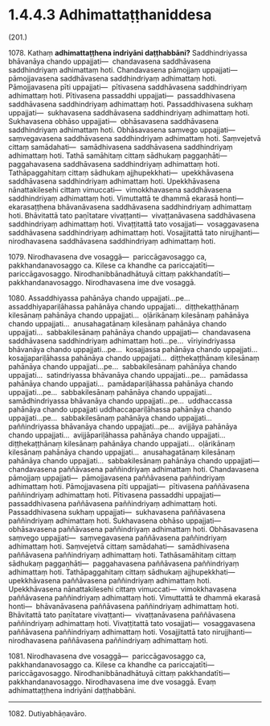 

# 1.4.4.3 Adhimattaṭṭhaniddesa





(201.)

1078\. Kathaṃ **adhimattaṭṭhena indriyāni daṭṭhabbāni?** Saddhindriyassa bhāvanāya chando uppajjati—  chandavasena saddhāvasena saddhindriyaṃ adhimattaṃ hoti. Chandavasena pāmojjaṃ uppajjati—  pāmojjavasena saddhāvasena saddhindriyaṃ adhimattaṃ hoti. Pāmojjavasena pīti uppajjati—  pītivasena saddhāvasena saddhindriyaṃ adhimattaṃ hoti. Pītivasena passaddhi uppajjati—  passaddhivasena saddhāvasena saddhindriyaṃ adhimattaṃ hoti. Passaddhivasena sukhaṃ uppajjati—  sukhavasena saddhāvasena saddhindriyaṃ adhimattaṃ hoti. Sukhavasena obhāso uppajjati—  obhāsavasena saddhāvasena saddhindriyaṃ adhimattaṃ hoti. Obhāsavasena saṃvego uppajjati—  saṃvegavasena saddhāvasena saddhindriyaṃ adhimattaṃ hoti. Saṃvejetvā cittaṃ samādahati—  samādhivasena saddhāvasena saddhindriyaṃ adhimattaṃ hoti. Tathā samāhitaṃ cittaṃ sādhukaṃ paggaṇhāti—  paggahavasena saddhāvasena saddhindriyaṃ adhimattaṃ hoti. Tathāpaggahitaṃ cittaṃ sādhukaṃ ajjhupekkhati—  upekkhāvasena saddhāvasena saddhindriyaṃ adhimattaṃ hoti. Upekkhāvasena nānattakilesehi cittaṃ vimuccati—  vimokkhavasena saddhāvasena saddhindriyaṃ adhimattaṃ hoti. Vimuttattā te dhammā ekarasā honti—  ekarasaṭṭhena bhāvanāvasena saddhāvasena saddhindriyaṃ adhimattaṃ hoti. Bhāvitattā tato paṇītatare vivaṭṭanti—  vivaṭṭanāvasena saddhāvasena saddhindriyaṃ adhimattaṃ hoti. Vivaṭṭitattā tato vosajjati—  vosaggavasena saddhāvasena saddhindriyaṃ adhimattaṃ hoti. Vosajjitattā tato nirujjhanti—  nirodhavasena saddhāvasena saddhindriyaṃ adhimattaṃ hoti.

1079\. Nirodhavasena dve vosaggā—  pariccāgavosaggo ca, pakkhandanavosaggo ca. Kilese ca khandhe ca pariccajatīti—  pariccāgavosaggo. Nirodhanibbānadhātuyā cittaṃ pakkhandatīti—  pakkhandanavosaggo. Nirodhavasena ime dve vosaggā.

1080\. Assaddhiyassa pahānāya chando uppajjati…pe…  assaddhiyapariḷāhassa pahānāya chando uppajjati…  diṭṭhekaṭṭhānaṃ kilesānaṃ pahānāya chando uppajjati…  oḷārikānaṃ kilesānaṃ pahānāya chando uppajjati…  anusahagatānaṃ kilesānaṃ pahānāya chando uppajjati…  sabbakilesānaṃ pahānāya chando uppajjati—  chandavasena saddhāvasena saddhindriyaṃ adhimattaṃ hoti…pe…  vīriyindriyassa bhāvanāya chando uppajjati…pe…  kosajjassa pahānāya chando uppajjati…  kosajjapariḷāhassa pahānāya chando uppajjati…  diṭṭhekaṭṭhānaṃ kilesānaṃ pahānāya chando uppajjati…pe…  sabbakilesānaṃ pahānāya chando uppajjati…  satindriyassa bhāvanāya chando uppajjati…pe…  pamādassa pahānāya chando uppajjati…  pamādapariḷāhassa pahānāya chando uppajjati…pe…  sabbakilesānaṃ pahānāya chando uppajjati…  samādhindriyassa bhāvanāya chando uppajjati…pe…  uddhaccassa pahānāya chando uppajjati uddhaccapariḷāhassa pahānāya chando uppajjati…pe…  sabbakilesānaṃ pahānāya chando uppajjati…  paññindriyassa bhāvanāya chando uppajjati…pe…  avijjāya pahānāya chando uppajjati…  avijjāpariḷāhassa pahānāya chando uppajjati…  diṭṭhekaṭṭhānaṃ kilesānaṃ pahānāya chando uppajjati…  oḷārikānaṃ kilesānaṃ pahānāya chando uppajjati…  anusahagatānaṃ kilesānaṃ pahānāya chando uppajjati…  sabbakilesānaṃ pahānāya chando uppajjati—  chandavasena paññāvasena paññindriyaṃ adhimattaṃ hoti. Chandavasena pāmojjaṃ uppajjati—  pāmojjavasena paññāvasena paññindriyaṃ adhimattaṃ hoti. Pāmojjavasena pīti uppajjati—  pītivasena paññāvasena paññindriyaṃ adhimattaṃ hoti. Pītivasena passaddhi uppajjati—  passaddhivasena paññāvasena paññindriyaṃ adhimattaṃ hoti. Passaddhivasena sukhaṃ uppajjati—  sukhavasena paññāvasena paññindriyaṃ adhimattaṃ hoti. Sukhavasena obhāso uppajjati—  obhāsavasena paññāvasena paññindriyaṃ adhimattaṃ hoti. Obhāsavasena saṃvego uppajjati—  saṃvegavasena paññāvasena paññindriyaṃ adhimattaṃ hoti. Saṃvejetvā cittaṃ samādahati—  samādhivasena paññāvasena paññindriyaṃ adhimattaṃ hoti. Tathāsamāhitaṃ cittaṃ sādhukaṃ paggaṇhāti—  paggahavasena paññāvasena paññindriyaṃ adhimattaṃ hoti. Tathāpaggahitaṃ cittaṃ sādhukaṃ ajjhupekkhati—  upekkhāvasena paññāvasena paññindriyaṃ adhimattaṃ hoti. Upekkhāvasena nānattakilesehi cittaṃ vimuccati—  vimokkhavasena paññāvasena paññindriyaṃ adhimattaṃ hoti. Vimuttattā te dhammā ekarasā honti—  bhāvanāvasena paññāvasena paññindriyaṃ adhimattaṃ hoti. Bhāvitattā tato paṇītatare vivaṭṭanti—  vivaṭṭanāvasena paññāvasena paññindriyaṃ adhimattaṃ hoti. Vivaṭṭitattā tato vosajjati—  vosaggavasena paññāvasena paññindriyaṃ adhimattaṃ hoti. Vosajjitattā tato nirujjhanti—  nirodhavasena paññāvasena paññindriyaṃ adhimattaṃ hoti.

1081\. Nirodhavasena dve vosaggā—  pariccāgavosaggo ca, pakkhandanavosaggo ca. Kilese ca khandhe ca pariccajatīti—  pariccāgavosaggo. Nirodhanibbānadhātuyā cittaṃ pakkhandatīti—  pakkhandanavosaggo. Nirodhavasena ime dve vosaggā. Evaṃ adhimattaṭṭhena indriyāni daṭṭhabbāni.

---

1082\. Dutiyabhāṇavāro.





